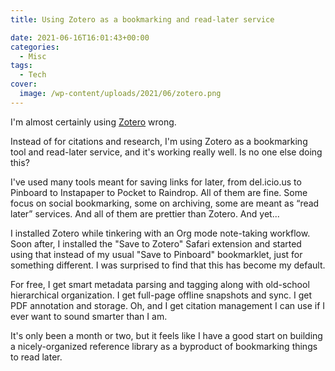 ```yaml
---
title: Using Zotero as a bookmarking and read-later service

date: 2021-06-16T16:01:43+00:00
categories:
  - Misc
tags:
  - Tech
cover:
  image: /wp-content/uploads/2021/06/zotero.png
---
```


I'm almost certainly using [Zotero][1] wrong.

Instead of for citations and research, I'm using Zotero as a bookmarking tool and read-later service, and it's working really well. Is no one else doing this?

I've used many tools meant for saving links for later, from del.icio.us to Pinboard to Instapaper to Pocket to Raindrop. All of them are fine. Some focus on social bookmarking, some on archiving, some are meant as &#8220;read later&#8221; services. And all of them are prettier than Zotero. And yet...

I installed Zotero while tinkering with an Org mode note-taking workflow. Soon after, I installed the "Save to Zotero" Safari extension and started using that instead of my usual "Save to Pinboard" bookmarklet, just for something different. I was surprised to find that this has become my default.

For free, I get smart metadata parsing and tagging along with old-school hierarchical organization. I get full-page offline snapshots and sync. I get PDF annotation and storage. Oh, and I get citation management I can use if I ever want to sound smarter than I am.

It's only been a month or two, but it feels like I have a good start on building a nicely-organized reference library as a byproduct of bookmarking things to read later.


 [1]: https://www.zotero.org
